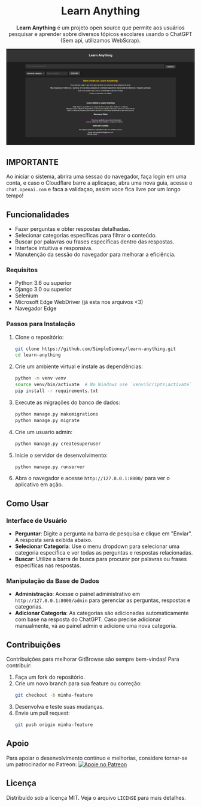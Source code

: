
<div align="center">
    <h1>Learn Anything</h1>
    <p><strong>Learn Anything</strong> é um projeto open source que permite aos usuários pesquisar e aprender sobre diversos tópicos escolares usando o ChatGPT (Sem api, utilizamos WebScrap).</p>
</div>

<img src="image.png">

## IMPORTANTE

Ao iniciar o sistema, abrira uma sessao do navegador, faça login em uma conta, e caso o Cloudflare barre a aplicaçao, abra uma nova guia, acesse o `chat.openai.com` e faca a validaçao, assim voce fica livre por um longo tempo!

## Funcionalidades

- Fazer perguntas e obter respostas detalhadas.
- Selecionar categorias específicas para filtrar o conteúdo.
- Buscar por palavras ou frases específicas dentro das respostas.
- Interface intuitiva e responsiva.
- Manutenção da sessão do navegador para melhorar a eficiência.

### Requisitos

- Python 3.6 ou superior
- Django 3.0 ou superior
- Selenium
- Microsoft Edge WebDriver (já esta nos arquivos <3)
- Navegador Edge

### Passos para Instalação

1. Clone o repositório:

    ```bash
    git clone https://github.com/SimpleDioney/learn-anything.git
    cd learn-anything
    ```

2. Crie um ambiente virtual e instale as dependências:

    ```bash
    python -m venv venv
    source venv/bin/activate  # No Windows use `venv\Scripts\activate`
    pip install -r requirements.txt
    ```

3. Execute as migrações do banco de dados:

    ```bash
    python manage.py makemigrations
    python manage.py migrate
    ```

4. Crie um usuario admin:
   ```bash
   python manage.py createsuperuser
   ```

5. Inicie o servidor de desenvolvimento:

    ```bash
    python manage.py runserver
    ```
    
6. Abra o navegador e acesse `http://127.0.0.1:8000/` para ver o aplicativo em ação.

## Como Usar

### Interface de Usuário

- **Perguntar**: Digite a pergunta na barra de pesquisa e clique em "Enviar". A resposta será exibida abaixo.
- **Selecionar Categoria**: Use o menu dropdown para selecionar uma categoria específica e ver todas as perguntas e respostas relacionadas.
- **Buscar**: Utilize a barra de busca para procurar por palavras ou frases específicas nas respostas.

### Manipulação da Base de Dados

- **Administração**: Acesse o painel administrativo em `http://127.0.0.1:8000/admin` para gerenciar as perguntas, respostas e categorias.
- **Adicionar Categoria**: As categorias são adicionadas automaticamente com base na resposta do ChatGPT. Caso precise adicionar manualmente, vá ao painel admin e adicione uma nova categoria.

## Contribuições

Contribuições para melhorar GitBrowse são sempre bem-vindas! Para contribuir:

1. Faça um fork do repositório.
2. Crie um novo branch para sua feature ou correção:
   ```bash
   git checkout -b minha-feature
   ```
3. Desenvolva e teste suas mudanças.
4. Envie um pull request:
   ```bash
   git push origin minha-feature
   ```

## Apoio

Para apoiar o desenvolvimento contínuo e melhorias, considere tornar-se um patrocinador no Patreon:
[![Apoie no Patreon](https://c5.patreon.com/external/logo/become_a_patron_button.png)](https://patreon.com/SimpleDioney)

## Licença

Distribuído sob a licença MIT. Veja o arquivo `LICENSE` para mais detalhes.
